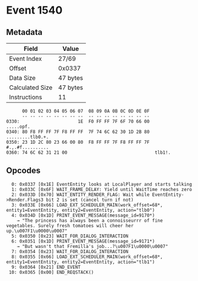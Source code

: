 # Event 1540

## Metadata

| Field           | Value    |
|-----------------|----------|
| Event Index     | 27/69    |
| Offset          | 0x0337   |
| Data Size       | 47 bytes |
| Calculated Size | 47 bytes |
| Instructions    | 11       |

```
      00 01 02 03 04 05 06 07  08 09 0A 0B 0C 0D 0E 0F
      -- -- -- -- -- -- -- --  -- -- -- -- -- -- -- --
0330:                      1E  F0 FF FF 7F 6F 70 66 00         .....opf.
0340: 80 F8 FF FF 7F F8 FF FF  7F 74 6C 62 30 1D 2B 80  .........tlb0.+.
0350: 23 1D 2C 80 23 66 00 80  F8 FF FF 7F F8 FF FF 7F  #.,.#f..........
0360: 74 6C 62 31 21 00                                 tlb1!.          
```

## Opcodes

```
  0: 0x0337 [0x1E] EventEntity looks at LocalPlayer and starts talking
  1: 0x033C [0x6F] WAIT_FRAME_DELAY: Yield until WaitTime reaches zero
  2: 0x033D [0x70] WAIT_ENTITY_RENDER_FLAG: Wait while EventEntity->Render.Flags3 bit 2 is set (cancel turn if not)
  3: 0x033E [0x66] LOAD_EXT_SCHEDULER_MAIN(work_offset=68*, entity1=EventEntity, entity2=EventEntity, action="tlb0")
  4: 0x034D [0x1D] PRINT_EVENT_MESSAGE(message_id=9170*)
    → "The princess has always been a connoisseurrr of fine vegetables. Surely fresh tomatoes will cheer her up.\u007F1\u0000\u0007"
  5: 0x0350 [0x23] WAIT_FOR_DIALOG_INTERACTION
  6: 0x0351 [0x1D] PRINT_EVENT_MESSAGE(message_id=9171*)
    → "But wasn't that Fremilla's job...?\u007F1\u0000\u0007"
  7: 0x0354 [0x23] WAIT_FOR_DIALOG_INTERACTION
  8: 0x0355 [0x66] LOAD_EXT_SCHEDULER_MAIN(work_offset=68*, entity1=EventEntity, entity2=EventEntity, action="tlb1")
  9: 0x0364 [0x21] END_EVENT
 10: 0x0365 [0x00] END_REQSTACK()
```
